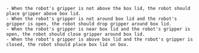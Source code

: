 
    - When the robot's gripper is not above the box lid, the robot should place gripper above box lid.
    - When the robot's gripper is not around box lid and the robot's gripper is open, the robot should drop gripper around box lid.
    - When the robot's gripper is near box lid and the robot's gripper is open, the robot should close gripper around box lid.
    - When the robot's gripper is above box lid and the robot's gripper is closed, the robot should place box lid on box.